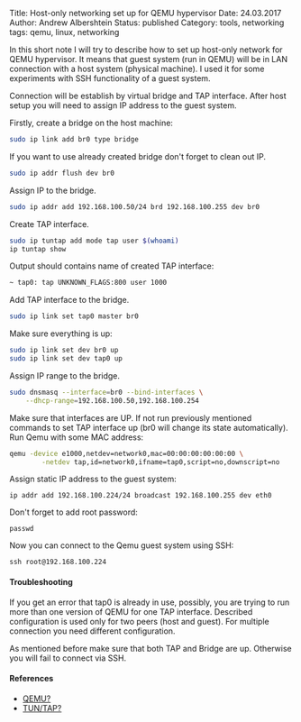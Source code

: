 Title: Host-only networking set up for QEMU hypervisor
Date: 24.03.2017
Author: Andrew Albershtein
Status: published
Category: tools, networking
tags: qemu, linux, networking

In this short note I will try to describe how to set up host-only network for QEMU
hypervisor. It means that guest system (run in QEMU) will be in LAN connection
with a host system (physical machine). I used it for some experiments with SSH 
functionality of a guest system.

Connection will be establish by virtual bridge and TAP interface. After host
setup you will need to assign IP address to the guest system.

Firstly, create a bridge on the host machine:

```sh
sudo ip link add br0 type bridge
```

If you want to use already created bridge don't forget to clean out IP.

```sh
sudo ip addr flush dev br0
```

Assign IP to the bridge.

```sh
sudo ip addr add 192.168.100.50/24 brd 192.168.100.255 dev br0
```

Create TAP interface.

```sh
sudo ip tuntap add mode tap user $(whoami)
ip tuntap show
```

Output should contains name of created TAP interface:

```sh
~ tap0: tap UNKNOWN_FLAGS:800 user 1000
```

Add TAP interface to the bridge.

```sh
sudo ip link set tap0 master br0
```

Make sure everything is up:

```sh
sudo ip link set dev br0 up
sudo ip link set dev tap0 up
```

Assign IP range to the bridge.

```sh
sudo dnsmasq --interface=br0 --bind-interfaces \
    --dhcp-range=192.168.100.50,192.168.100.254
```

Make sure that interfaces are UP. If not run previously mentioned commands to set
TAP interface up (br0 will change its state automatically). Run Qemu with some
MAC address:

```sh
qemu -device e1000,netdev=network0,mac=00:00:00:00:00:00 \
        -netdev tap,id=network0,ifname=tap0,script=no,downscript=no
```

Assign static IP address to the guest system:

```
ip addr add 192.168.100.224/24 broadcast 192.168.100.255 dev eth0
```

Don't forget to add root password:

```
passwd
```

Now you can connect to the Qemu guest system using SSH:

```
ssh root@192.168.100.224
```

#### Troubleshooting

If you get an error that tap0 is already in use, possibly, you are trying to run
more than one version of QEMU for one TAP interface. Described configuration is
used only for two peers (host and guest). For multiple connection you need
different configuration.

As mentioned before make sure that both TAP and Bridge are up.  Otherwise you
will fail to connect via SSH.

#### References

- [QEMU?](http://www.qemu-project.org/)
- [TUN/TAP?](https://en.wikipedia.org/wiki/TUN/TAP)
